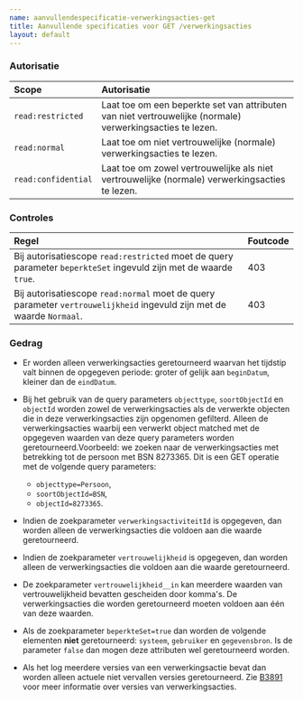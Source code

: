 ```yaml
---
name: aanvullendespecificatie-verwerkingsacties-get
title: Aanvullende specificaties voor GET /verwerkingsacties
layout: default
---
```


### Autorisatie

| Scope | Autorisatie | 
| :---- | :---- |
| `read:restricted` | Laat toe om een beperkte set van attributen van niet vertrouwelijke (normale) verwerkingsacties te lezen.
| `read:normal` | Laat toe om niet vertrouwelijke (normale) verwerkingsacties te lezen.
| `read:confidential` | Laat toe om zowel vertrouwelijke als niet vertrouwelijke (normale) verwerkingsacties te lezen.     

### Controles

| Regel | Foutcode |
| :---- | :---- |
| Bij autorisatiescope `read:restricted` moet de query parameter `beperkteSet` ingevuld zijn met de waarde `true`. | 403 |
| Bij autorisatiescope `read:normal` moet de query parameter `vertrouwelijkheid` ingevuld zijn met de waarde `Normaal`. | 403 |


### Gedrag
* Er worden alleen verwerkingsacties geretourneerd waarvan het tijdstip valt binnen de opgegeven periode: groter of gelijk aan `beginDatum`, kleiner dan de `eindDatum`.
* Bij het gebruik van de query parameters `objecttype`, `soortObjectId` en `objectId` worden zowel de verwerkingsacties als de verwerkte objecten die in deze verwerkingsacties zijn opgenomen gefilterd. Alleen de verwerkingsacties  waarbij een verwerkt object matched met de opgegeven waarden van deze query parameters worden geretourneerd.Voorbeeld: we zoeken naar de verwerkingsacties met betrekking tot de persoon met BSN 8273365. Dit is een GET operatie met de volgende query parameters:
  - `objecttype=Persoon`,
  - `soortObjectId=BSN`,
  - `objectId=8273365`. 
 
* Indien de zoekparameter `verwerkingsactiviteitId` is opgegeven, dan worden alleen de verwerkingsacties die voldoen aan die waarde geretourneerd. 
* Indien de zoekparameter `vertrouwelijkheid` is opgegeven, dan worden alleen de verwerkingsacties die voldoen aan die waarde geretourneerd.
* De zoekparameter `vertrouwelijkheid__in` kan meerdere waarden van vertrouwelijkheid bevatten gescheiden door komma's. De verwerkingsacties die worden geretourneerd moeten voldoen aan één van deze waarden.
* Als de zoekparameter `beperkteSet=true` dan worden de volgende elementen **niet** geretourneerd: `systeem`, `gebruiker` en `gegevensbron`. Is de parameter `false` dan mogen deze attributen wel geretourneerd worden.
* Als het log meerdere versies van een verwerkingsactie bevat dan worden alleen actuele niet vervallen versies geretourneerd. Zie [B3891](../achtergronddocumentatie/ontwerp/artefacten/3891.md) voor meer informatie over versies van verwerkingsacties.
